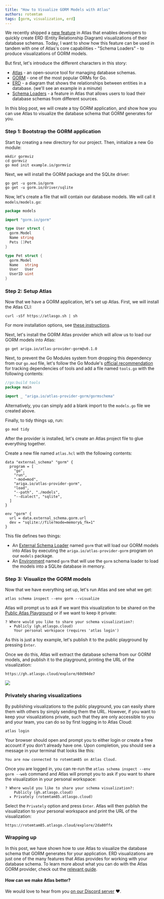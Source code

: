 ```yaml
---
title: "How to Visualize GORM Models with Atlas"
authors: rotemtam
tags: [gorm, visualization, erd]
---
```


We recently shipped a [new feature](/blog/2023/08/06/atlas-v-0-13#built-in-schema-visualization) 
in Atlas that enables developers to quickly create ERD (Entity Relationship Diagram) visualizations
of their database schemas.  Today, I want to show how this feature can be used in tandem with one
of Atlas's core capabilities - "Schema Loaders" - to produce visualizations of GORM models.

But first, let's introduce the different characters in this story:
* [Atlas](https://atlasgo.io) - an open-source tool for managing database schemas.
* [GORM](https://gorm.io) - one of the most popular ORMs for Go.
* [ERD](https://en.wikipedia.org/wiki/Entity%E2%80%93relationship_model) - a diagram that shows the relationships between entities in a database.
  (we'll see an example in a minute)
* [Schema Loaders](https://atlasgo.io/atlas-schema/external) - a feature in Atlas that allows users to load their
  database schemas from different sources.

In this blog post, we will create a toy GORM application, and show how you can use Atlas to visualize
the database schema that GORM generates for you.

### Step 1: Bootstrap the GORM application

Start by creating a new directory for our project. Then, initialize a new Go module:

```shell
mkdir gormviz
cd gormviz
go mod init example.io/gormviz
```

Next, we will install the GORM package and the SQLite driver:

```shell
go get -u gorm.io/gorm
go get -u gorm.io/driver/sqlite
```

Now, let's create a file that will contain our database models. We will call it `models/models.go`:

```go title="models/models.go"
package models

import "gorm.io/gorm"

type User struct {
  gorm.Model
  Name string
  Pets []Pet
}

type Pet struct {
  gorm.Model
  Name   string
  User   User
  UserID uint
}
```

### Step 2: Setup Atlas

Now that we have a GORM application, let's set up Atlas. First, we will install the Atlas CLI:

```shell
curl -sSf https://atlasgo.sh | sh
```
For more installation options, see [these instructions](/getting-started#installation).

Next, let's install the GORM Atlas provider which will allow us to load our GORM models into Atlas:

```shell
go get ariga.io/atlas-provider-gorm@v0.1.0
```

Next, to prevent the Go Modules system from dropping this dependency from our `go.mod` file, let's
follow the Go Module's [official recommendation](https://github.com/golang/go/wiki/Modules#how-can-i-track-tool-dependencies-for-a-module)
for tracking dependencies of tools and add a file named `tools.go` with the following contents:

```go title="tools.go"
//go:build tools
package main

import _ "ariga.io/atlas-provider-gorm/gormschema"
```
Alternatively, you can simply add a blank import to the `models.go` file we created
above.

Finally, to tidy things up, run: 

```text
go mod tidy
```

After the provider is installed, let's create an Atlas project file to glue everything together.

Create a new file named `atlas.hcl` with the following contents:

```hcl title="atlas.hcl"
data "external_schema" "gorm" {
  program = [
    "go",
    "run",
    "-mod=mod",
    "ariga.io/atlas-provider-gorm",
    "load",
    "--path", "./models",
    "--dialect", "sqlite",
  ]
}

env "gorm" {
  url = data.external_schema.gorm.url
  dev = "sqlite://file?mode=memory&_fk=1"
}
```
This file defines two things:
* An [External Schema Loader](https://atlasgo.io/atlas-schema/projects#data-source-external_schema) named `gorm` that will load our GORM models
  into Atlas by executing the `ariga.io/atlas-provider-gorm` program on our `models` package. 
* An [Environment](/atlas-schema/projects#environments) named `gorm` that will use the `gorm` schema loader
  to load the models into a SQLite database in memory.

### Step 3: Visualize the GORM models

Now that we have everything set up, let's run Atlas and see what we get:

```shell
atlas schema inspect --env gorm --visualize
```

Atlas will prompt us to ask if we want this visualization to be shared on the
[Public Atlas Playground](https://gh.atlasgo.cloud/explore) or if we want to keep it private:

```text
? Where would you like to share your schema visualization?:
  ▸ Publicly (gh.atlasgo.cloud)
    Your personal workspace (requires 'atlas login')
```

As this is just a toy example, let's publish it to the public playground by pressing `Enter`.

Once we do this, Atlas will extract the database schema from our GORM models, and publish it to
the playground, printing the URL of the visualization:
```text
https://gh.atlasgo.cloud/explore/60d94de7
```

[![](https://atlasgo.io/uploads/gormviz/gorm-erd.png)](https://gh.atlasgo.cloud/explore/60d94de7)

### Privately sharing visualizations

By publishing visualizations to the public playground, you can easily share them with others
by simply sending them the URL. However, if you want to keep your visualizations private, such 
that they are only accessible to you and your team, you can do so by first logging in to Atlas
Cloud:

```shell
atlas login
```
Your browser should open and prompt you to either login or create a free account if you don't
already have one.  Upon completion, you should see a message in your terminal that looks like this:

```text
You are now connected to rotemtam85 on Atlas Cloud.
``` 

Once you are logged in, you can re-run the `atlas schema inspect --env gorm --web` command
and Atlas will prompt you to ask if you want to share the visualization in your personal workspace:

```text
? Where would you like to share your schema visualization?:
    Publicly (gh.atlasgo.cloud)
  ▸ Privately (rotemtam85.atlasgo.cloud)
```
Select the `Privately` option and press `Enter`. Atlas will then publish the visualization to your
personal workspace and print the URL of the visualization:

```text
https://rotemtam85.atlasgo.cloud/explore/2da80ffx
```

### Wrapping up

In this post, we have shown how to use Atlas to visualize the database schema that GORM generates
for your application. ERD visualizations are just one of the many features that Atlas provides for working with your database
schema. To learn more about what you can do with the Atlas GORM provider, check out the [relevant guide](/guides/orms/gorm).

#### How can we make Atlas better?

We would love to hear from you [on our Discord server](https://discord.gg/zZ6sWVg6NT) :heart:.

